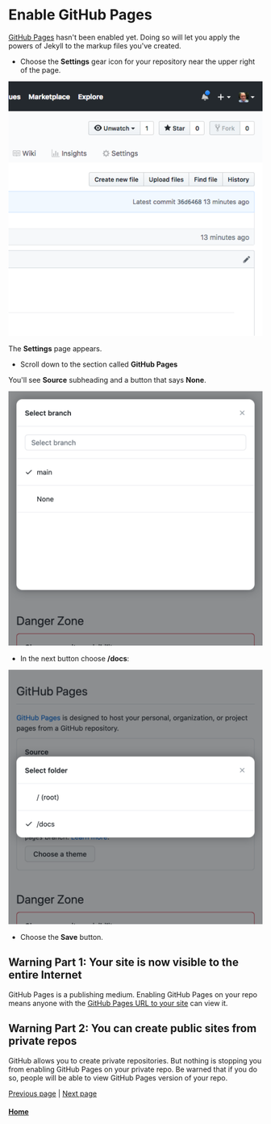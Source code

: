# Enable GitHub Pages

[GitHub Pages](https://pages.github.com/) hasn't been enabled yet.
Doing so will let you apply the powers of Jekyll to the markup files you've created.

* Choose the **Settings** gear icon for your repository near the upper right of the page.

![The Settings icon for your repo is near the upper right of the page](./assets/find-settings-icon.png)

The **Settings** page appears.

* Scroll down to the section called **GitHub Pages**

You'll see **Source** subheading and a button that says **None**.

![Choose the None button, then choose **Branch: main**](./assets/github-pages-select-branch-512x512.png)

* In the next button choose **/docs**:

![Screenshot showing the /docs button choice](./assets/github-pages-select-docs-branch512x512.png)

* Choose the **Save** button.

## Warning Part 1: Your site is now visible to the entire Internet

GitHub Pages is a publishing medium. Enabling GitHub Pages on your repo means anyone with the [GitHub Pages URL to your site](github-pages-url.md)
can view it.

## Warning Part 2: You can create public sites from private repos

GitHub allows you to create private repositories. But nothing is stopping you from enabling GitHub Pages on your private repo.
Be warned that if you do so, people will be able to view GitHub Pages version of your repo.

[Previous page](creating-github-repository.md)  |  [Next page](set-github-pages-master-branch.md)

#### [Home](/README.md) 
